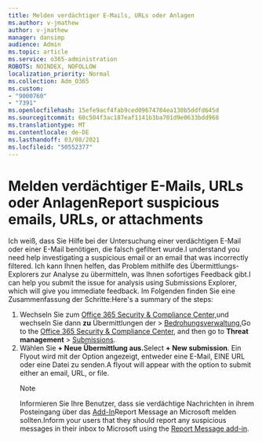 ```yaml
---
title: Melden verdächtiger E-Mails, URLs oder Anlagen
ms.author: v-jmathew
author: v-jmathew
manager: dansimp
audience: Admin
ms.topic: article
ms.service: o365-administration
ROBOTS: NOINDEX, NOFOLLOW
localization_priority: Normal
ms.collection: Adm_O365
ms.custom:
- "9000760"
- "7391"
ms.openlocfilehash: 15efe9acf4fab9ced09674784ea130b5ddfd645d
ms.sourcegitcommit: 60c504f3ac187eaf1141b3ba701d9e0633bdd968
ms.translationtype: MT
ms.contentlocale: de-DE
ms.lasthandoff: 03/08/2021
ms.locfileid: "50552377"
---
```

# <a name="report-suspicious-emails-urls-or-attachments"></a><span data-ttu-id="55285-102">Melden verdächtiger E-Mails, URLs oder Anlagen</span><span class="sxs-lookup"><span data-stu-id="55285-102">Report suspicious emails, URLs, or attachments</span></span>

<span data-ttu-id="55285-103">Ich weiß, dass Sie Hilfe bei der Untersuchung einer verdächtigen E-Mail oder einer E-Mail benötigen, die falsch gefiltert wurde.</span><span class="sxs-lookup"><span data-stu-id="55285-103">I understand you need help investigating a suspicious email or an email that was incorrectly filtered.</span></span> <span data-ttu-id="55285-104">Ich kann Ihnen helfen, das Problem mithilfe des Übermittlungs-Explorers zur Analyse zu übermitteln, was Ihnen sofortiges Feedback gibt.</span><span class="sxs-lookup"><span data-stu-id="55285-104">I can help you submit the issue for analysis using Submissions Explorer, which will give you immediate feedback.</span></span> <span data-ttu-id="55285-105">Im Folgenden finden Sie eine Zusammenfassung der Schritte:</span><span class="sxs-lookup"><span data-stu-id="55285-105">Here's a summary of the steps:</span></span>

1. <span data-ttu-id="55285-106">Wechseln Sie zum [Office 365 Security & Compliance Center,](https://go.microsoft.com/fwlink/p/?linkid=2077143)und wechseln Sie dann **zu** Übermittlungen der  >  [Bedrohungsverwaltung.](https://go.microsoft.com/fwlink/?linkid=2101521)</span><span class="sxs-lookup"><span data-stu-id="55285-106">Go to the [Office 365 Security & Compliance Center](https://go.microsoft.com/fwlink/p/?linkid=2077143), and then go to **Threat management** > [Submissions](https://go.microsoft.com/fwlink/?linkid=2101521).</span></span>
2. <span data-ttu-id="55285-107">Wählen Sie **+ Neue Übermittlung aus.**</span><span class="sxs-lookup"><span data-stu-id="55285-107">Select **+ New submission**.</span></span> <span data-ttu-id="55285-108">Ein Flyout wird mit der Option angezeigt, entweder eine E-Mail, EINE URL oder eine Datei zu senden.</span><span class="sxs-lookup"><span data-stu-id="55285-108">A flyout will appear with the option to submit either an email, URL, or file.</span></span>
    > [!NOTE]
    > <span data-ttu-id="55285-109">Informieren Sie Ihre Benutzer, dass sie verdächtige Nachrichten in ihrem Posteingang über das [Add-In](https://go.microsoft.com/fwlink/?linkid=2092385)Report Message an Microsoft melden sollten.</span><span class="sxs-lookup"><span data-stu-id="55285-109">Inform your users that they should report any suspicious messages in their inbox to Microsoft using the [Report Message add-in](https://go.microsoft.com/fwlink/?linkid=2092385).</span></span>
